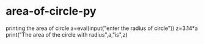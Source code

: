 # area-of-circle-py
printing the area of circle 
a=eval(input("enter the radius of circle"))
z=3.14*a
print("The area of the circle with radius",a,"is",z)
